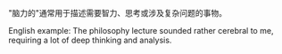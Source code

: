 "脑力的"通常用于描述需要智力、思考或涉及复杂问题的事物。

English example: The philosophy lecture sounded rather cerebral to me, requiring a lot of deep thinking and analysis.